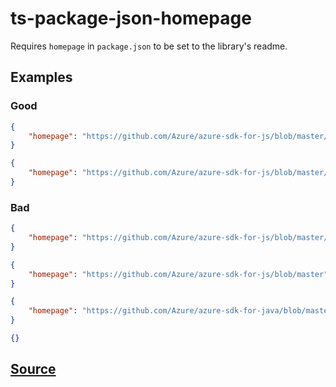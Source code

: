 # ts-package-json-homepage

Requires `homepage` in `package.json` to be set to the library's readme.

## Examples

### Good

```json
{
    "homepage": "https://github.com/Azure/azure-sdk-for-js/blob/master/sdk/servicebus/service-bus/README.md"
}
```

```json
{
    "homepage": "https://github.com/Azure/azure-sdk-for-js/blob/master/sdk/servicebus/service-bus"
}
```

### Bad

```json
{
    "homepage": "https://github.com/Azure/azure-sdk-for-js/blob/master/README.md"
}
```

```json
{
    "homepage": "https://github.com/Azure/azure-sdk-for-js/blob/master"
}
```

```json
{
    "homepage": "https://github.com/Azure/azure-sdk-for-java/blob/master/sdk/servicebus/service-bus/README.md"
}
```

```json
{}
```

## [Source](https://azuresdkspecs.z5.web.core.windows.net/TypeScriptSpec.html#ts-package-json-homepage)
